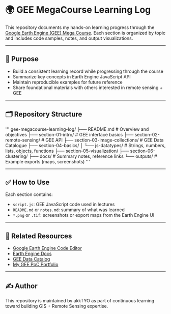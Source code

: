 # 🌍 GEE MegaCourse Learning Log

This repository documents my hands-on learning progress through the [Google Earth Engine (GEE) Mega Course](https://www.udemy.com/course/google-earth-engine-gis-remote-sensing/). Each section is organized by topic and includes code samples, notes, and output visualizations.

---

## 🎯 Purpose

- Build a consistent learning record while progressing through the course  
- Summarize key concepts in Earth Engine JavaScript API  
- Maintain reproducible examples for future reference  
- Share foundational materials with others interested in remote sensing + GEE  

---

## 🗂 Repository Structure

'''
gee-megacourse-learning-log/
├── README.md # Overview and objectives
├── section-01-intro/ # GEE interface basics
├── section-02-remote-sensing/ # GEE API
├── section-03-image-collections/ # GEE Data Catalogue
├── section-04-basics/ 
│ └── js-datatypes/ # Strings, numbers, lists, objects, functions
├── section-05-visualization/
├── section-06-clustering/
├── docs/ # Summary notes, reference links
└── outputs/ # Example exports (maps, screenshots)
'''

---

## ✅ How to Use

Each section contains:

- `script.js`: GEE JavaScript code used in lectures  
- `README.md` or `notes.md`: summary of what was learned  
- `*.png` or `.tif`: screenshots or export maps from the Earth Engine UI  

---

## 📖 Related Resources

- [Google Earth Engine Code Editor](https://code.earthengine.google.com/)  
- [Earth Engine Docs](https://developers.google.com/earth-engine)  
- [GEE Data Catalog](https://developers.google.com/earth-engine/datasets)  
- [My GEE PoC Portfolio](https://github.com/akkTYO/remote-sensing-poc-portfolio)  

---

## ✍️ Author

This repository is maintained by akkTYO as part of continuous learning toward building GIS + Remote Sensing expertise.
